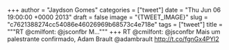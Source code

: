 
+++
author = "Jaydson Gomes"
categories = ["tweet"]
date = "Thu Jun 06 19:00:00 +0000 2013"
draft = false
image = "{TWEET_IMAGE}"
slug = "c7621388274cc54086e46026969b68573c4e718e"
tags = ["tweet"]
title = """RT @cmilfont: @jsconfbr M..."""
+++
RT @cmilfont: @jsconfbr Mais um palestrante confirmado, Adam Brault @adambrault http://t.co/fgnGx4PYl2
